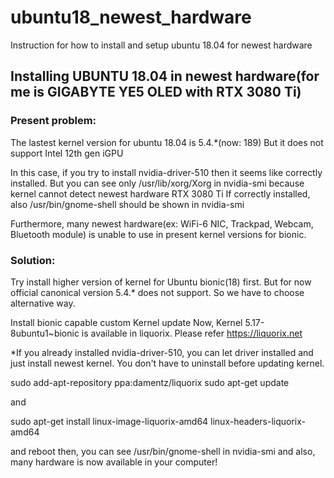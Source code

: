 # ubuntu18_newest_hardware
Instruction for how to install and setup ubuntu 18.04 for newest hardware

## Installing UBUNTU 18.04 in newest hardware(for me is GIGABYTE YE5 OLED with RTX 3080 Ti)

### Present problem:
The lastest kernel version for ubuntu 18.04 is 5.4.*(now: 189)
But it does not support Intel 12th gen iGPU

In this case, if you try to install nvidia-driver-510 then it seems like correctly installed.
But you can see only
/usr/lib/xorg/Xorg in nvidia-smi
because kernel cannot detect newest hardware RTX 3080 Ti
If correctly installed, also /usr/bin/gnome-shell should be shown in nvidia-smi


Furthermore, many newest hardware(ex: WiFi-6 NIC, Trackpad, Webcam, Bluetooth module) is unable to use in present kernel versions for bionic.


### Solution:
Try install higher version of kernel for Ubuntu bionic(18) first. But for now official canonical version 5.4.* does not support.
So we have to choose alternative way.

Install bionic capable custom Kernel update
Now, Kernel 5.17-8ubuntu1~bionic is available in liquorix.
Please refer https://liquorix.net


*If you already installed nvidia-driver-510, you can let driver installed and just install newest kernel.
You don't have to uninstall before updating kernel.



sudo add-apt-repository ppa:damentz/liquorix
sudo apt-get update


and


sudo apt-get install linux-image-liquorix-amd64 linux-headers-liquorix-amd64



and reboot then,
you can see 
/usr/bin/gnome-shell in nvidia-smi
and also, many hardware is now available in your computer!
